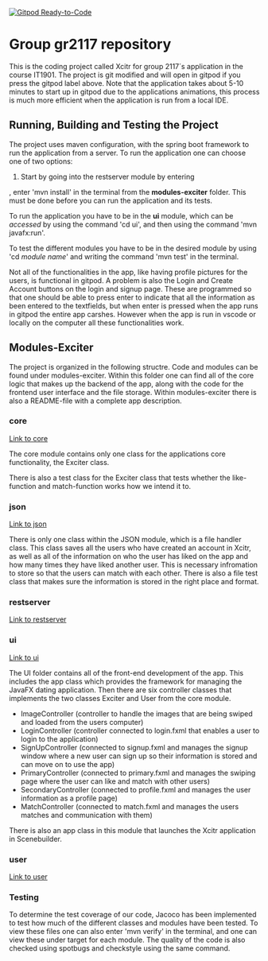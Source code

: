 [![Gitpod Ready-to-Code](https://img.shields.io/badge/Gitpod-Ready--to--Code-blue?logo=gitpod)](https://amethyst-impala-87u6ryfm.ws.gitpod.stud.ntnu.no)

# Group gr2117 repository
This is the coding project called Xcitr for group 2117´s application in the course IT1901. The project is git modified and will open in gitpod if you press the gitpod label above. Note that the application takes about 5-10 minutes to start up in gitpod due to the applications animations, this process is much more efficient when the application is run from a local IDE. 

## Running, Building and Testing the Project
The project uses maven configuration, with the spring boot framework to run the application from a server. To run the application one can choose one of two options:
1. Start by going into the restserver module by entering 

, enter 'mvn install' in the terminal from the **modules-exciter** folder. This must be done before you can run the application and its tests.

To run the application you have to be in the **ui** module, which can be *accessed* by using the command 'cd ui', and then using the command 'mvn javafx:run'.

To test the different modules you have to be in the desired module by using 'cd *module name*' and writing the command 'mvn test' in the terminal.

Not all of the functionalities in the app, like having profile pictures for the users, is functional in gitpod. A problem is also the Login and Create Account buttons on the login and signup page. These are programmed so that one should be able to press enter to indicate that all the information as been entered to the textfields, but when enter is pressed when the app runs in gitpod the entire app carshes. However when the app is run in vscode or locally on the computer all these functionalities work. 

## Modules-Exciter
The project is organized in the following structre. Code and modules can be found under modules-exciter. Within this folder one can find all of the core logic that makes up the backend of the app, along with the code for the frontend user interface and the file storage. Within modules-exciter there is also a README-file with a complete app description.

### core
[Link to core](https://gitlab.stud.idi.ntnu.no/it1901/groups-2021/gr2117/gr2117/-/tree/master/modules-exciter/core)

The core module contains only one class for the applications core functionality, the Exciter class. 


There is also a test class for the Exciter class that tests whether the like-function and match-function works how we intend it to.


### json
[Link to json](https://gitlab.stud.idi.ntnu.no/it1901/groups-2021/gr2117/gr2117/-/tree/master/modules-exciter/json)

There is only one class within the JSON module, which is a file handler class. This class saves all the users who have created an account in Xcitr, as well as all of the information on who the user has liked on the app and how many times they have liked another user. This is necessary infromation to store so that the users can match with each other. There is also a file test class that makes sure the information is stored in the right place and format.

### restserver
[Link to restserver](https://gitlab.stud.idi.ntnu.no/it1901/groups-2021/gr2117/gr2117/-/tree/master/modules-exciter/restserver)

### ui
[Link to ui](https://gitlab.stud.idi.ntnu.no/it1901/groups-2021/gr2117/gr2117/-/tree/master/modules-exciter/ui)

The UI folder contains all of the front-end development of the app. This includes the app class which provides the framework for managing the JavaFX dating application. Then there are six controller classes that implements the two classes Exciter and User from the core module.
- ImageController (controller to handle the images that are being swiped and loaded from the users computer)
- LoginController (controller connected to login.fxml that enables a user to login to the application)
- SignUpController (connected to signup.fxml and manages the signup window where a new user can sign up so their information is stored and can move on to use the app)
- PrimaryController (connected to primary.fxml and manages the swiping page where the user can like and match with other users)
- SecondaryController (connected to profile.fxml and manages the user information as a profile page)
- MatchController (connected to match.fxml and manages the users matches and communication with them)

There is also an app class in this module that launches the Xcitr application in Scenebuilder.

### user
[Link to user](https://gitlab.stud.idi.ntnu.no/it1901/groups-2021/gr2117/gr2117/-/tree/master/modules-exciter/user)


### Testing
To determine the test coverage of our code, Jacoco has been implemented to test how much of the different classes and modules have been tested. To view these files one can also enter 'mvn verify' in the terminal, and one can view these under target for each module. The quality of the code is also checked using spotbugs and checkstyle using the same command.






